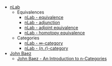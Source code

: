 * [nLab](https://ncatlab.org/)
	* Equivalences
		* [nLab - equivalence](https://ncatlab.org/nlab/show/equivalence)
		* [nLab - adjunction](https://ncatlab.org/nlab/show/adjunction)
		* [nLab - adjoint equivalence](https://ncatlab.org/nlab/show/adjoint+equivalence)
		* [nLab - homotopy equivalence](https://ncatlab.org/nlab/show/homotopy+equivalence)
	* Categories
		* [nLab - $\infty$-category](https://ncatlab.org/nlab/show/infinity-category)
		* [nLab - $(n, r)$-category](https://ncatlab.org/nlab/show/%28n%2Cr%29-category)
* [John Baez](https://ncatlab.org/nlab/show/John+Baez)
	* [John Baez - An Introduction to n-Categories](https://arxiv.org/abs/q-alg/9705009)